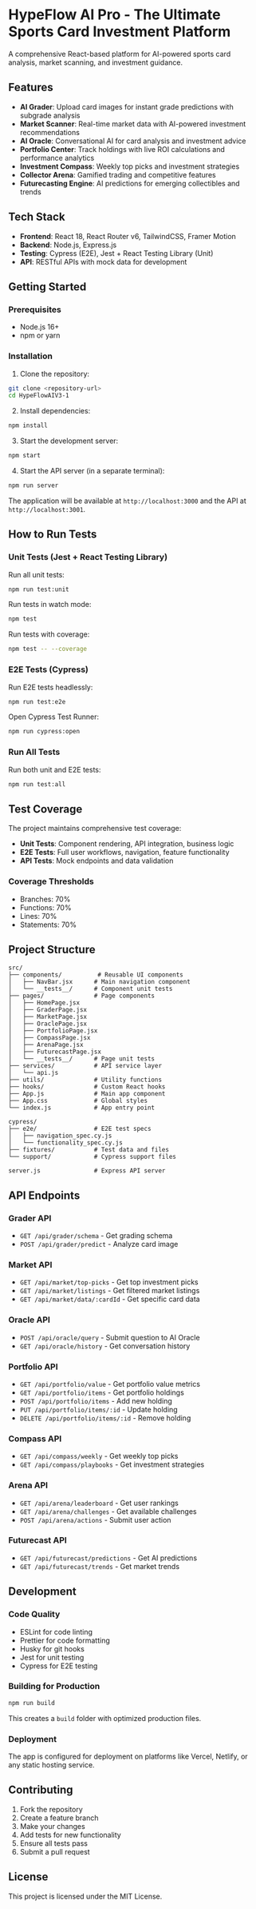 # HypeFlow AI Pro - The Ultimate Sports Card Investment Platform

A comprehensive React-based platform for AI-powered sports card analysis, market scanning, and investment guidance.

## Features

- **AI Grader**: Upload card images for instant grade predictions with subgrade analysis
- **Market Scanner**: Real-time market data with AI-powered investment recommendations
- **AI Oracle**: Conversational AI for card analysis and investment advice
- **Portfolio Center**: Track holdings with live ROI calculations and performance analytics
- **Investment Compass**: Weekly top picks and investment strategies
- **Collector Arena**: Gamified trading and competitive features
- **Futurecasting Engine**: AI predictions for emerging collectibles and trends

## Tech Stack

- **Frontend**: React 18, React Router v6, TailwindCSS, Framer Motion
- **Backend**: Node.js, Express.js
- **Testing**: Cypress (E2E), Jest + React Testing Library (Unit)
- **API**: RESTful APIs with mock data for development

## Getting Started

### Prerequisites

- Node.js 16+ 
- npm or yarn

### Installation

1. Clone the repository:
```bash
git clone <repository-url>
cd HypeFlowAIV3-1
```

2. Install dependencies:
```bash
npm install
```

3. Start the development server:
```bash
npm start
```

4. Start the API server (in a separate terminal):
```bash
npm run server
```

The application will be available at `http://localhost:3000` and the API at `http://localhost:3001`.

## How to Run Tests

### Unit Tests (Jest + React Testing Library)

Run all unit tests:
```bash
npm run test:unit
```

Run tests in watch mode:
```bash
npm test
```

Run tests with coverage:
```bash
npm test -- --coverage
```

### E2E Tests (Cypress)

Run E2E tests headlessly:
```bash
npm run test:e2e
```

Open Cypress Test Runner:
```bash
npm run cypress:open
```

### Run All Tests

Run both unit and E2E tests:
```bash
npm run test:all
```

## Test Coverage

The project maintains comprehensive test coverage:

- **Unit Tests**: Component rendering, API integration, business logic
- **E2E Tests**: Full user workflows, navigation, feature functionality
- **API Tests**: Mock endpoints and data validation

### Coverage Thresholds

- Branches: 70%
- Functions: 70%
- Lines: 70%
- Statements: 70%

## Project Structure

```
src/
├── components/          # Reusable UI components
│   ├── NavBar.jsx      # Main navigation component
│   └── __tests__/      # Component unit tests
├── pages/              # Page components
│   ├── HomePage.jsx
│   ├── GraderPage.jsx
│   ├── MarketPage.jsx
│   ├── OraclePage.jsx
│   ├── PortfolioPage.jsx
│   ├── CompassPage.jsx
│   ├── ArenaPage.jsx
│   ├── FuturecastPage.jsx
│   └── __tests__/      # Page unit tests
├── services/           # API service layer
│   └── api.js
├── utils/              # Utility functions
├── hooks/              # Custom React hooks
├── App.js              # Main app component
├── App.css             # Global styles
└── index.js            # App entry point

cypress/
├── e2e/                # E2E test specs
│   ├── navigation_spec.cy.js
│   └── functionality_spec.cy.js
├── fixtures/           # Test data and files
└── support/            # Cypress support files

server.js               # Express API server
```

## API Endpoints

### Grader API
- `GET /api/grader/schema` - Get grading schema
- `POST /api/grader/predict` - Analyze card image

### Market API
- `GET /api/market/top-picks` - Get top investment picks
- `GET /api/market/listings` - Get filtered market listings
- `GET /api/market/data/:cardId` - Get specific card data

### Oracle API
- `POST /api/oracle/query` - Submit question to AI Oracle
- `GET /api/oracle/history` - Get conversation history

### Portfolio API
- `GET /api/portfolio/value` - Get portfolio value metrics
- `GET /api/portfolio/items` - Get portfolio holdings
- `POST /api/portfolio/items` - Add new holding
- `PUT /api/portfolio/items/:id` - Update holding
- `DELETE /api/portfolio/items/:id` - Remove holding

### Compass API
- `GET /api/compass/weekly` - Get weekly top picks
- `GET /api/compass/playbooks` - Get investment strategies

### Arena API
- `GET /api/arena/leaderboard` - Get user rankings
- `GET /api/arena/challenges` - Get available challenges
- `POST /api/arena/actions` - Submit user action

### Futurecast API
- `GET /api/futurecast/predictions` - Get AI predictions
- `GET /api/futurecast/trends` - Get market trends

## Development

### Code Quality

- ESLint for code linting
- Prettier for code formatting
- Husky for git hooks
- Jest for unit testing
- Cypress for E2E testing

### Building for Production

```bash
npm run build
```

This creates a `build` folder with optimized production files.

### Deployment

The app is configured for deployment on platforms like Vercel, Netlify, or any static hosting service.

## Contributing

1. Fork the repository
2. Create a feature branch
3. Make your changes
4. Add tests for new functionality
5. Ensure all tests pass
6. Submit a pull request

## License

This project is licensed under the MIT License.